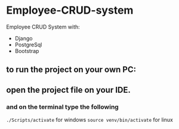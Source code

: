 # Employee-CRUD-system
Employee CRUD System with:
* Django
* PostgreSql
* Bootstrap

## to run the project on your own PC:
## open the project file on your IDE.
### and on the terminal type the following
`./Scripts/activate` for windows
`source venv/bin/activate` for linux


